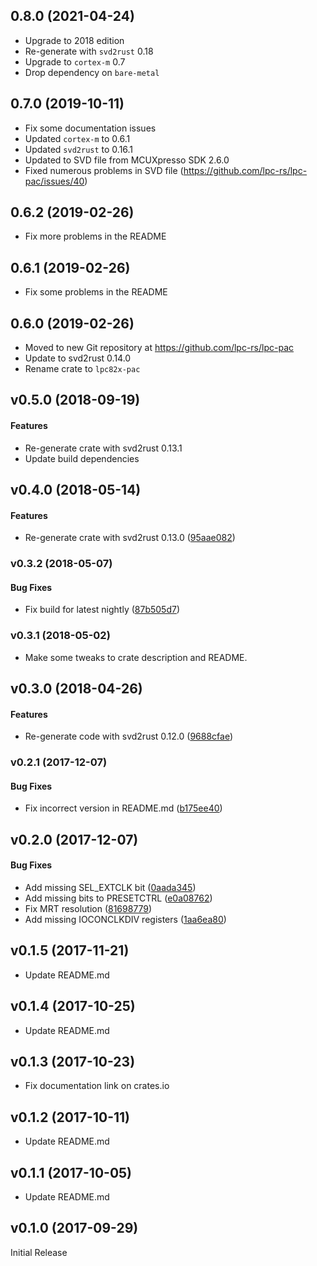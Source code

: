 ## 0.8.0 (2021-04-24)

- Upgrade to 2018 edition
- Re-generate with `svd2rust` 0.18
- Upgrade to `cortex-m` 0.7
- Drop dependency on `bare-metal`

<a name="v0.7.0"></a>
## 0.7.0 (2019-10-11)

- Fix some documentation issues
- Updated `cortex-m` to 0.6.1
- Updated `svd2rust` to 0.16.1
- Updated to SVD file from MCUXpresso SDK 2.6.0
- Fixed numerous problems in SVD file (https://github.com/lpc-rs/lpc-pac/issues/40)


<a name="v0.6.2"></a>
## 0.6.2 (2019-02-26)

- Fix more problems in the README


<a name="v0.6.1"></a>
## 0.6.1 (2019-02-26)

- Fix some problems in the README


<a name="v0.6.0"></a>
## 0.6.0 (2019-02-26)

- Moved to new Git repository at https://github.com/lpc-rs/lpc-pac
- Update to svd2rust 0.14.0
- Rename crate to `lpc82x-pac`

<a name="v0.5.0"></a>
## v0.5.0 (2018-09-19)

#### Features

* Re-generate crate with svd2rust 0.13.1
* Update build dependencies


<a name="v0.4.0"></a>
## v0.4.0 (2018-05-14)


#### Features

*   Re-generate crate with svd2rust 0.13.0 ([95aae082](95aae082))



<a name="v0.3.2"></a>
### v0.3.2 (2018-05-07)


#### Bug Fixes

*   Fix build for latest nightly ([87b505d7](87b505d7))



<a name="v0.3.1"></a>
### v0.3.1 (2018-05-02)

* Make some tweaks to crate description and README.


<a name="v0.3.0"></a>
## v0.3.0 (2018-04-26)


#### Features

*   Re-generate code with svd2rust 0.12.0 ([9688cfae](9688cfae))



<a name="v0.2.1"></a>
### v0.2.1 (2017-12-07)


#### Bug Fixes

*   Fix incorrect version in README.md ([b175ee40](b175ee40))



<a name="v0.2.0"></a>
## v0.2.0 (2017-12-07)


#### Bug Fixes

*   Add missing SEL_EXTCLK bit ([0aada345](0aada345))
*   Add missing bits to PRESETCTRL ([e0a08762](e0a08762))
*   Fix MRT resolution ([81698779](81698779))
*   Add missing IOCONCLKDIV registers ([1aa6ea80](1aa6ea80))



<a name="v0.1.5"></a>
## v0.1.5 (2017-11-21)

* Update README.md

<a name="v0.1.4"></a>
## v0.1.4 (2017-10-25)

* Update README.md

<a name="v0.1.3"></a>
## v0.1.3 (2017-10-23)

* Fix documentation link on crates.io

<a name="v0.1.2"></a>
## v0.1.2 (2017-10-11)

* Update README.md

<a name="v0.1.1"></a>
## v0.1.1 (2017-10-05)

* Update README.md

<a name="v0.1.0"></a>
## v0.1.0 (2017-09-29)

Initial Release
